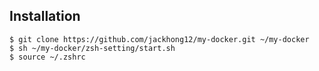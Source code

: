 ## Installation
``` 
$ git clone https://github.com/jackhong12/my-docker.git ~/my-docker
$ sh ~/my-docker/zsh-setting/start.sh
$ source ~/.zshrc
```
